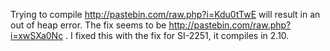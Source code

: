 Trying to compile http://pastebin.com/raw.php?i=Kdu0tTwE will result in an out of heap error. The fix seems to be http://pastebin.com/raw.php?i=xwSXa0Nc .
I fixed this with the fix for SI-2251, it compiles in 2.10.
